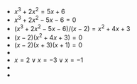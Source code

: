 - $x^3+2x^2=5x+6$
- $x^3+2x^2-5x-6=0$
- $(x^3+2x^2-5x-6)/(x-2)=x^2+4x+3$
- $(x-2)(x^2+4x+3)=0$
- $(x-2)(x+3)(x+1)=0$
-
- $x=2\lor x=-3 \lor x=-1$
-
-